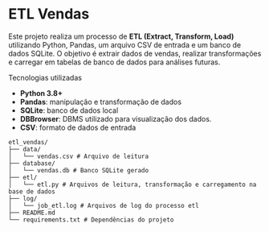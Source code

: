 # ETL Vendas

Este projeto realiza um processo de **ETL (Extract, Transform, Load)** utilizando Python, Pandas, um arquivo CSV de entrada e um banco de dados SQLite. O objetivo é extrair dados de vendas, realizar transformações e carregar em tabelas de banco de dados para análises futuras.

Tecnologias utilizadas

- **Python 3.8+**
- **Pandas**: manipulação e transformação de dados
- **SQLite**: banco de dados local
- **DBBrowser**: DBMS utilizado para visualização dos dados.
- **CSV**: formato de dados de entrada

```text
etl_vendas/
├── data/
│   └── vendas.csv # Arquivo de leitura
├── database/
│   └── vendas.db # Banco SQLite gerado
├── etl/
│   └── etl.py # Arquivos de leitura, transformação e carregamento na base de dados
├── log/
│   └── job_etl.log # Arquivos de log do processo etl
├── README.md
└── requirements.txt # Dependências do projeto
